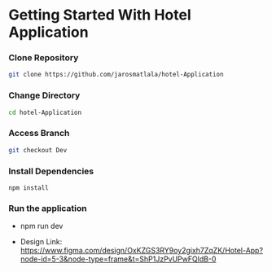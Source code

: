 # Getting Started With Hotel Application

### Clone Repository

```bash
git clone https://github.com/jarosmatlala/hotel-Application
```

### Change Directory
```bash
cd hotel-Application
```

### Access Branch

```bash
git checkout Dev
```

### Install Dependencies

```
npm install
```

### Run the application

- npm run dev


- Design Link: https://www.figma.com/design/OxKZGS3RY9oy2gixh7ZqZK/Hotel-App?node-id=5-3&node-type=frame&t=ShP1JzPvUPwFQldB-0 


                                                                                